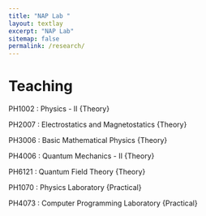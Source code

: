 ```yaml
---
title: "NAP Lab "
layout: textlay
excerpt: "NAP Lab"
sitemap: false
permalink: /research/
---
```


# Teaching

 PH1002 : Physics - II {Theory}
 
 PH2007 : Electrostatics and Magnetostatics {Theory} 
 
 PH3006 : Basic Mathematical Physics {Theory} 
 
 PH4006 : Quantum Mechanics - II {Theory} 
 
 PH6121 : Quantum Field Theory {Theory} 
 
 PH1070 : Physics Laboratory {Practical} 
 
 PH4073 : Computer Programming Laboratory {Practical}
